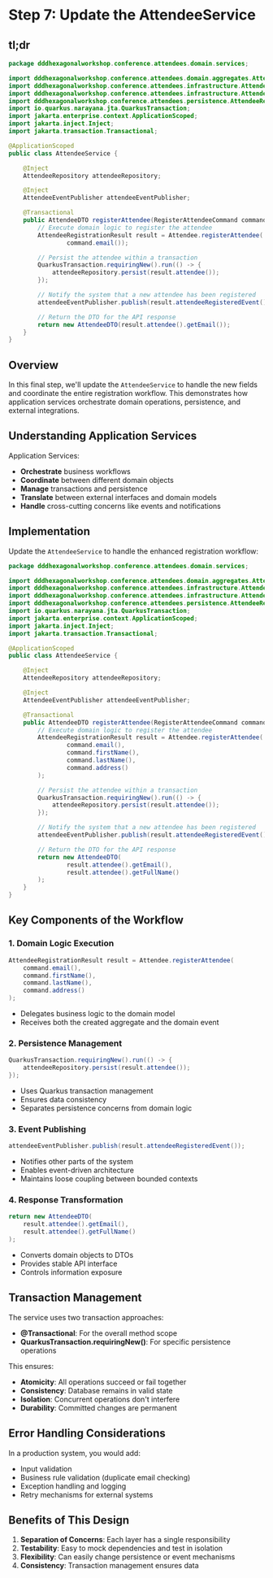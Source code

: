 # Step 7: Update the AttendeeService

## tl;dr

```java
package dddhexagonalworkshop.conference.attendees.domain.services;

import dddhexagonalworkshop.conference.attendees.domain.aggregates.Attendee;
import dddhexagonalworkshop.conference.attendees.infrastructure.AttendeeDTO;
import dddhexagonalworkshop.conference.attendees.infrastructure.AttendeeEventPublisher;
import dddhexagonalworkshop.conference.attendees.persistence.AttendeeRepository;
import io.quarkus.narayana.jta.QuarkusTransaction;
import jakarta.enterprise.context.ApplicationScoped;
import jakarta.inject.Inject;
import jakarta.transaction.Transactional;

@ApplicationScoped
public class AttendeeService {

    @Inject
    AttendeeRepository attendeeRepository;

    @Inject
    AttendeeEventPublisher attendeeEventPublisher;

    @Transactional
    public AttendeeDTO registerAttendee(RegisterAttendeeCommand command) {
        // Execute domain logic to register the attendee
        AttendeeRegistrationResult result = Attendee.registerAttendee(
                command.email());

        // Persist the attendee within a transaction
        QuarkusTransaction.requiringNew().run(() -> {
            attendeeRepository.persist(result.attendee());
        });

        // Notify the system that a new attendee has been registered
        attendeeEventPublisher.publish(result.attendeeRegisteredEvent());

        // Return the DTO for the API response
        return new AttendeeDTO(result.attendee().getEmail());
    }
}
```

## Overview

In this final step, we'll update the `AttendeeService` to handle the new fields and coordinate the entire registration workflow. This demonstrates how application services orchestrate domain operations, persistence, and external integrations.

## Understanding Application Services

Application Services:

- **Orchestrate** business workflows
- **Coordinate** between different domain objects
- **Manage** transactions and persistence
- **Translate** between external interfaces and domain models
- **Handle** cross-cutting concerns like events and notifications

## Implementation

Update the `AttendeeService` to handle the enhanced registration workflow:

```java
package dddhexagonalworkshop.conference.attendees.domain.services;

import dddhexagonalworkshop.conference.attendees.domain.aggregates.Attendee;
import dddhexagonalworkshop.conference.attendees.infrastructure.AttendeeDTO;
import dddhexagonalworkshop.conference.attendees.infrastructure.AttendeeEventPublisher;
import dddhexagonalworkshop.conference.attendees.persistence.AttendeeRepository;
import io.quarkus.narayana.jta.QuarkusTransaction;
import jakarta.enterprise.context.ApplicationScoped;
import jakarta.inject.Inject;
import jakarta.transaction.Transactional;

@ApplicationScoped
public class AttendeeService {

    @Inject
    AttendeeRepository attendeeRepository;

    @Inject
    AttendeeEventPublisher attendeeEventPublisher;

    @Transactional
    public AttendeeDTO registerAttendee(RegisterAttendeeCommand command) {
        // Execute domain logic to register the attendee
        AttendeeRegistrationResult result = Attendee.registerAttendee(
                command.email(),
                command.firstName(),
                command.lastName(),
                command.address()
        );

        // Persist the attendee within a transaction
        QuarkusTransaction.requiringNew().run(() -> {
            attendeeRepository.persist(result.attendee());
        });

        // Notify the system that a new attendee has been registered
        attendeeEventPublisher.publish(result.attendeeRegisteredEvent());

        // Return the DTO for the API response
        return new AttendeeDTO(
                result.attendee().getEmail(),
                result.attendee().getFullName()
        );
    }
}
```

## Key Components of the Workflow

### 1. Domain Logic Execution

```java
AttendeeRegistrationResult result = Attendee.registerAttendee(
    command.email(),
    command.firstName(),
    command.lastName(),
    command.address()
);
```

- Delegates business logic to the domain model
- Receives both the created aggregate and the domain event

### 2. Persistence Management

```java
QuarkusTransaction.requiringNew().run(() -> {
    attendeeRepository.persist(result.attendee());
});
```

- Uses Quarkus transaction management
- Ensures data consistency
- Separates persistence concerns from domain logic

### 3. Event Publishing

```java
attendeeEventPublisher.publish(result.attendeeRegisteredEvent());
```

- Notifies other parts of the system
- Enables event-driven architecture
- Maintains loose coupling between bounded contexts

### 4. Response Transformation

```java
return new AttendeeDTO(
    result.attendee().getEmail(),
    result.attendee().getFullName()
);
```

- Converts domain objects to DTOs
- Provides stable API interface
- Controls information exposure

## Transaction Management

The service uses two transaction approaches:

- **@Transactional**: For the overall method scope
- **QuarkusTransaction.requiringNew()**: For specific persistence operations

This ensures:

- **Atomicity**: All operations succeed or fail together
- **Consistency**: Database remains in valid state
- **Isolation**: Concurrent operations don't interfere
- **Durability**: Committed changes are permanent

## Error Handling Considerations

In a production system, you would add:

- Input validation
- Business rule validation (duplicate email checking)
- Exception handling and logging
- Retry mechanisms for external systems

## Benefits of This Design

1. **Separation of Concerns**: Each layer has a single responsibility
2. **Testability**: Easy to mock dependencies and test in isolation
3. **Flexibility**: Can easily change persistence or event mechanisms
4. **Consistency**: Transaction management ensures data
